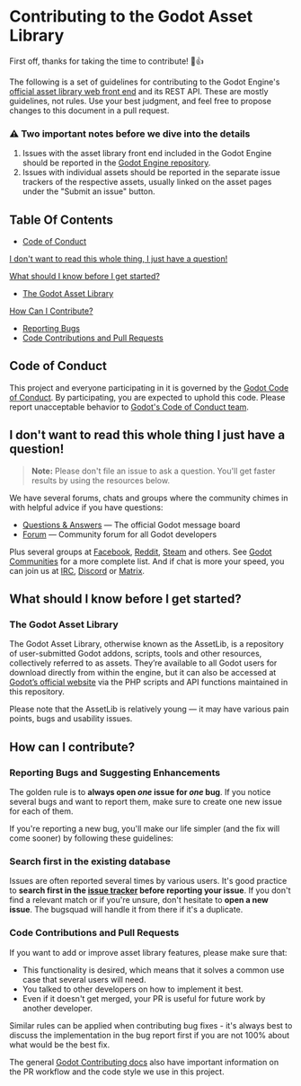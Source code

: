 # Contributing to the Godot Asset Library

First off, thanks for taking the time to contribute! :tada::+1:

The following is a set of guidelines for contributing to the Godot Engine's [official asset library web front end](https://godotengine.org/asset-library) and its REST API. These are mostly guidelines, not rules. Use your best judgment, and feel free to propose changes to this document in a pull request.

### :warning: Two important notes before we dive into the details

1. Issues with the asset library front end included in the Godot Engine should be reported in the [Godot Engine repository](https://github.com/godotengine/godot/issues?q=is%3Aissue+is%3Aopen+asset+label%3Atopic%3Aassetlib).
2. Issues with individual assets should be reported in the separate issue trackers of the respective assets, usually linked on the asset pages under the "Submit an issue" button.

## Table Of Contents

- [Code of Conduct](#code-of-conduct)

[I don't want to read this whole thing, I just have a question!](#i-dont-want-to-read-this-whole-thing-i-just-have-a-question)

[What should I know before I get started?](#what-should-i-know-before-i-get-started)
  * [The Godot Asset Library](#the-godot-asset-library)

[How Can I Contribute?](#how-can-i-contribute)
  * [Reporting Bugs](#reporting-bugs-and-suggesting-enhancements)
  * [Code Contributions and Pull Requests](#code-contributions-and-pull-requests)

## Code of Conduct

This project and everyone participating in it is governed by the [Godot Code of Conduct](https://godotengine.org/code-of-conduct). By participating, you are expected to uphold this code. Please report unacceptable behavior to [Godot's Code of Conduct team](mailto:conduct@godotengine.org).

## I don't want to read this whole thing I just have a question!

> **Note:** Please don't file an issue to ask a question. You'll get faster results by using the resources below.

We have several forums, chats and groups where the community chimes in with helpful advice if you have questions:

* [Questions & Answers](https://godotengine.org/qa/) &mdash; The official Godot message board
* [Forum](https://godotforums.org/) &mdash; Community forum for all Godot developers

Plus several groups at [Facebook](https://www.facebook.com/groups/godotengine/), [Reddit](https://www.reddit.com/r/godot), [Steam](https://steamcommunity.com/app/404790) and others. See [Godot Communities](https://godotengine.org/community) for a more complete list. And if chat is more your speed, you can join us at [IRC](http://webchat.freenode.net/?channels=#godotengine), [Discord](https://discord.gg/zH7NUgz) or [Matrix](https://matrix.to/#/#godotengine:matrix.org).

## What should I know before I get started?

### The Godot Asset Library

The Godot Asset Library, otherwise known as the AssetLib, is a repository of user-submitted Godot addons, scripts, tools and other resources, collectively referred to as assets. They’re available to all Godot users for download directly from within the engine, but it can also be accessed at [Godot’s official website](https://godotengine.org/asset-library) via the PHP scripts and API functions maintained in this repository. 

Please note that the AssetLib is relatively young &mdash; it may have various pain points, bugs and usability issues.

## How can I contribute?

### Reporting Bugs and Suggesting Enhancements

The golden rule is to **always open *one* issue for *one* bug**. If you notice
several bugs and want to report them, make sure to create one new issue for
each of them.

If you're reporting a new bug, you'll make our life simpler (and the
fix will come sooner) by following these guidelines:

### Search first in the existing database

Issues are often reported several times by various users. It's good practice to
**search first in the [issue tracker](https://github.com/godotengine/godot-asset-library/issues)
before reporting your issue**. If you don't find a relevant match or if you're
unsure, don't hesitate to **open a new issue**. The bugsquad will handle it
from there if it's a duplicate.

### Code Contributions and Pull Requests

If you want to add or improve asset library features, please make sure that:

- This functionality is desired, which means that it solves a common use case
  that several users will need.
- You talked to other developers on how to implement it best.
- Even if it doesn't get merged, your PR is useful for future work by another
  developer.

Similar rules can be applied when contributing bug fixes - it's always best to
discuss the implementation in the bug report first if you are not 100% about
what would be the best fix.

The general [Godot Contributing docs](https://docs.godotengine.org/en/latest/community/contributing/index.html)
also have important information on the PR workflow and the code style we use in this project.
